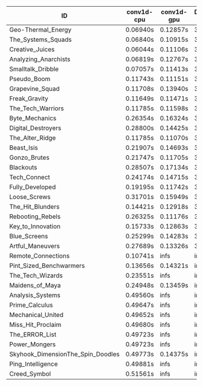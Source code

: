 |ID|conv1d-cpu|conv1d-gpu|DWSPConv2D-gpu|gemm-gpu|avg|
|-|-|-|-|-|-|
|Geo-Thermal_Energy|0.06940s|0.12857s|3.02373s|1.80301s|1.25618s|
|The_Systems_Squads|0.06840s|0.10915s|3.00061s|1.85098s|1.25729s|
|Creative_Juices|0.06044s|0.11106s|3.03390s|1.83478s|1.26004s|
|Analyzing_Anarchists|0.06819s|0.12767s|3.01991s|1.90329s|1.27977s|
|Smalltalk_Dribble|0.07057s|0.11413s|3.07285s|1.87981s|1.28434s|
|Pseudo_Boom|0.11743s|0.11151s|3.08839s|1.87801s|1.29883s|
|Grapevine_Squad|0.11708s|0.13940s|3.08616s|1.89000s|1.30816s|
|Freak_Gravity|0.11649s|0.11471s|3.08861s|1.93271s|1.31313s|
|The_Tech_Warriors|0.11785s|0.11598s|3.12522s|1.89745s|1.31412s|
|Byte_Mechanics|0.26354s|0.16324s|3.04905s|1.89708s|1.34323s|
|Digital_Destroyers|0.28800s|0.14425s|3.05665s|1.90387s|1.34819s|
|The_Alter_Ridge|0.11785s|0.11070s|3.24266s|1.94931s|1.35513s|
|Beast_Isis|0.21907s|0.14693s|3.03731s|2.03240s|1.35893s|
|Gonzo_Brutes|0.21747s|0.11705s|3.20752s|1.92725s|1.36732s|
|Blackouts|0.28507s|0.17134s|3.02722s|2.01382s|1.37436s|
|Tech_Connect|0.24174s|0.14715s|3.20484s|2.01701s|1.40269s|
|Fully_Developed|0.19195s|0.11742s|3.01449s|2.36028s|1.42104s|
|Loose_Screws|0.31701s|0.15949s|3.06889s|2.46813s|1.50338s|
|The_Hit_Blunders|0.14421s|0.12918s|3.06250s|2.70367s|1.50989s|
|Rebooting_Rebels|0.26325s|0.11176s|3.09694s|2.64803s|1.53000s|
|Key_to_Innovation|0.15733s|0.12863s|3.27216s|2.63572s|1.54846s|
|Blue_Screens|0.25299s|0.14283s|3.26007s|2.64594s|1.57546s|
|Artful_Maneuvers|0.27689s|0.13326s|3.85299s|2.61905s|1.72055s|
|Remote_Connections|0.10741s|infs|infs|4.61773s|infs|
|Pint_Sized_Benchwarmers|0.13656s|0.14321s|infs|1.91083s|infs|
|The_Tech_Wizards|0.23551s|infs|infs|4.57645s|infs|
|Maidens_of_Maya|0.24948s|0.13459s|infs|infs|infs|
|Analysis_Systems|0.49560s|infs|infs|4.56932s|infs|
|Prime_Calculus|0.49647s|infs|infs|4.56731s|infs|
|Mechanical_United|0.49652s|infs|infs|4.56715s|infs|
|Miss_Hit_Proclaim|0.49680s|infs|infs|4.60595s|infs|
|The_ERROR_List|0.49723s|infs|infs|4.54770s|infs|
|Power_Mongers|0.49723s|infs|infs|4.57088s|infs|
|Skyhook_DimensionThe_Spin_Doodles|0.49773s|0.14375s|infs|infs|infs|
|Ping_Intelligence|0.49881s|infs|infs|4.56395s|infs|
|Creed_Symbol|0.51561s|infs|infs|4.53567s|infs|

